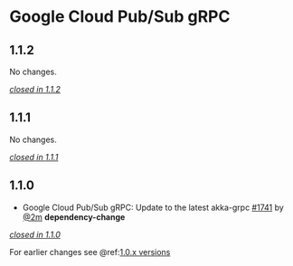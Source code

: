 # Google Cloud Pub/Sub gRPC

## 1.1.2

No changes.

[*closed in 1.1.2*](https://github.com/akka/alpakka/issues?q=is%3Aclosed+milestone%3A1.1.2+label%3Ap%3Agoogle-cloud-pub-sub-grpc)


## 1.1.1

No changes.

[*closed in 1.1.1*](https://github.com/akka/alpakka/issues?q=is%3Aclosed+milestone%3A1.1.1+label%3Ap%3Agoogle-cloud-pub-sub-grpc)


## 1.1.0

- Google Cloud Pub/Sub gRPC: Update to the latest akka-grpc [#1741](https://github.com/akka/alpakka/issues/1741) by [@2m](https://github.com/2m) **dependency-change**

[*closed in 1.1.0*](https://github.com/akka/alpakka/issues?q=is%3Aclosed+milestone%3A1.1.0+label%3Ap%3Agoogle-cloud-pub-sub-grpc)

For earlier changes see @ref:[1.0.x versions](../1.0.x/google-cloud-pub-sub-grpc.md)
